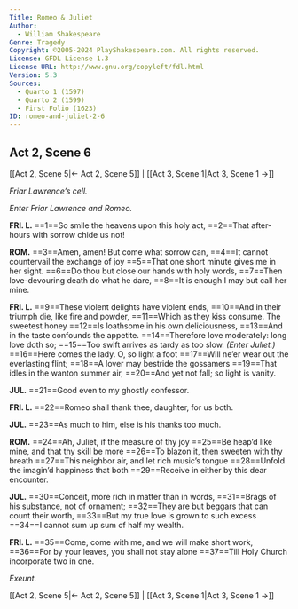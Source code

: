 ```yaml
---
Title: Romeo & Juliet
Author: 
  - William Shakespeare
Genre: Tragedy
Copyright: ©2005-2024 PlayShakespeare.com. All rights reserved.
License: GFDL License 1.3
License URL: http://www.gnu.org/copyleft/fdl.html
Version: 5.3
Sources:
  - Quarto 1 (1597)
  - Quarto 2 (1599)
  - First Folio (1623)
ID: romeo-and-juliet-2-6
---
```


## Act 2, Scene 6
[[Act 2, Scene 5|← Act 2, Scene 5]] | [[Act 3, Scene 1|Act 3, Scene 1 →]]

*Friar Lawrence’s cell.*

*Enter Friar Lawrence and Romeo.*

**FRI. L.**
==1==So smile the heavens upon this holy act,
==2==That after-hours with sorrow chide us not!

**ROM.**
==3==Amen, amen! But come what sorrow can,
==4==It cannot countervail the exchange of joy
==5==That one short minute gives me in her sight.
==6==Do thou but close our hands with holy words,
==7==Then love-devouring death do what he dare,
==8==It is enough I may but call her mine.

**FRI. L.**
==9==These violent delights have violent ends,
==10==And in their triumph die, like fire and powder,
==11==Which as they kiss consume. The sweetest honey
==12==Is loathsome in his own deliciousness,
==13==And in the taste confounds the appetite.
==14==Therefore love moderately: long love doth so;
==15==Too swift arrives as tardy as too slow.
*(Enter Juliet.)*
==16==Here comes the lady. O, so light a foot
==17==Will ne’er wear out the everlasting flint;
==18==A lover may bestride the gossamers
==19==That idles in the wanton summer air,
==20==And yet not fall; so light is vanity.

**JUL.**
==21==Good even to my ghostly confessor.

**FRI. L.**
==22==Romeo shall thank thee, daughter, for us both.

**JUL.**
==23==As much to him, else is his thanks too much.

**ROM.**
==24==Ah, Juliet, if the measure of thy joy
==25==Be heap’d like mine, and that thy skill be more
==26==To blazon it, then sweeten with thy breath
==27==This neighbor air, and let rich music’s tongue
==28==Unfold the imagin’d happiness that both
==29==Receive in either by this dear encounter.

**JUL.**
==30==Conceit, more rich in matter than in words,
==31==Brags of his substance, not of ornament;
==32==They are but beggars that can count their worth,
==33==But my true love is grown to such excess
==34==I cannot sum up sum of half my wealth.

**FRI. L.**
==35==Come, come with me, and we will make short work,
==36==For by your leaves, you shall not stay alone
==37==Till Holy Church incorporate two in one.

*Exeunt.*

[[Act 2, Scene 5|← Act 2, Scene 5]] | [[Act 3, Scene 1|Act 3, Scene 1 →]]
